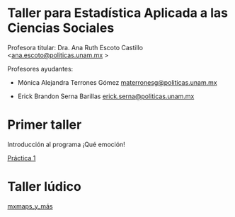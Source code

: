 # Taller para Estadística Aplicada a las Ciencias Sociales

Profesora titular: Dra. Ana Ruth Escoto Castillo <ana.escoto@politicas.unam.mx >

Profesores ayudantes:

* Mónica Alejandra Terrones Gómez  <materronesg@politicas.unam.mx> 

* Erick Brandon Serna Barillas <erick.serna@politicas.unam.mx>


# Primer taller

Introducción al programa ¡Qué emoción!

[Práctica 1](P1.md)


# Taller lúdico

[mxmaps_y_más](mxmaps_y_mas.R)

